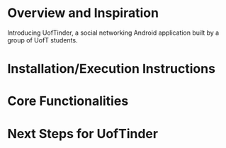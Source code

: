 # Overview and Inspiration 

Introducing UofTinder, a social networking Android application built by a group of UofT students.

# Installation/Execution Instructions

# Core Functionalities

# Next Steps for UofTinder

# 

[//]: # ()
[//]: # (# Project Template)

[//]: # ()
[//]: # (This is a template repository for CSC 207 projects. )

[//]: # (This repository contains starter code for a gradle project.)

[//]: # (It also contains workflow documents that give instructions on how to manage your Github repository and how to use Github Projects for efficient collaboration.)

[//]: # ()
[//]: # (## Checklist For Your Project)

[//]: # (- [ ] Verify the correct settings for your project repository)

[//]: # (- [ ] Set up Github Projects)

[//]: # (- [ ] Create the implementation plan using issues and Github Projects)

[//]: # (- [ ] Create deveopment branches for your features)

[//]: # (- [ ] Use pull requests to merge finished features into main branch)

[//]: # (- [ ] Conduct code reviews)

[//]: # ()
[//]: # (**If your team has trouble with any of these steps, please ask on Piazza. For example, with how GitHub Classroom works, your team *may* not have permissions to do some of the first few steps, in which case we'll post alternative instructions as needed.**)

[//]: # ()
[//]: # (## Workflow Documents)

[//]: # ()
[//]: # (* Github Workflow: Please refer to the workflow that was introduced in the first lab. You should follow this when working on your code. The following document provides additional details too.)

[//]: # ()
[//]: # (* [Project Planning and Development Guide]&#40;project_plan_dev.md&#41;: This document helps you to understand how to create and maintain a project plan for your class project. **This document helps you to complete the Implementation Plan Milestone.**)

[//]: # ()
[//]: # (## Gradle Project)

[//]: # (Import this project into your Intellij editor. It should automatically recognise this as a gradle repository.)

[//]: # (The starter code was built using SDK version 11.0.1. Ensure that you are using this version for this project. &#40;You can, of course, change the SDK version as per your requirement if your team has all agreed to use a different version&#41;)

[//]: # ()
[//]: # (You have been provided with two starter files for demonstration: HelloWorld and HelloWorldTest.)

[//]: # ()
[//]: # (You will find HelloWorld in `src/main/java/tutorial` directory. Right click on the HelloWorld file and click on `Run HelloWorld.main&#40;&#41;`.)

[//]: # (This should run the program and print on your console.)

[//]: # ()
[//]: # (You will find HelloWorldTest in `src/test/java/tutorial` directory. Right click on the HelloWorldTest file and click on `Run HelloWorldTest`.)

[//]: # (All tests should pass. Your team can remove this sample of how testing works once you start adding your project code to the repo.)

[//]: # ()
[//]: # (Moving forward, we expect you to maintain this project structure. You *should* use Gradle as the build environment, but it is fine if your team prefers to use something else -- just remove the gradle files and push your preferred project setup. Assuming you stick with Gradle, your source code should go into `src/main/java` &#40;you can keep creating more subdirectories as per your project requirement&#41;. Every source class can auto-generate a test file for you. For example, open HelloWorld.java file and click on the `HelloWorld` variable as shown in the image below. You should see an option `Generate` and on clicking this your should see an option `Test`. Clicking on this will generate a JUnit test file for `HelloWorld` class. This was used to generate the `HelloWorldTest`.)

[//]: # ()
[//]: # (![image]&#40;https://user-images.githubusercontent.com/5333020/196066655-d3c97bf4-fdbd-46b0-b6ae-aeb8dbcf351d.png&#41;)

[//]: # ()
[//]: # (You can create another simple class and try generating a test for this class.)

